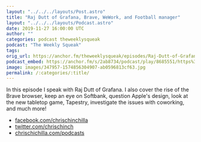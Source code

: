```yaml
---
layout: "../../../layouts/Post.astro"
title: "Raj Dutt of Grafana, Brave, WeWork, and Football manager"
layout: "../../../layouts/Podcast.astro"
date: 2019-11-27 16:00:00 UTC
author: ""
categories: podcast theweeklysqueak
podcast: "The Weekly Squeak"
tags: 
orig_url: https://anchor.fm/theweeklysqueak/episodes/Raj-Dutt-of-Grafana--Brave--WeWork--and-Football-manager-e97ihf
podcast_embed: https://anchor.fm/s/2ab8734/podcast/play/8685551/https%3A%2F%2Fd3ctxlq1ktw2nl.cloudfront.net%2Fstaging%2F2020-02-28%2F734659bd64895a7f06c2456427902ab3.m4a
image: images/347957-1574856304907-ab0596813cf63.jpg
permalink: /:categories/:title/
---
```

In this episode I speak with Raj Dutt of Grafana. I also cover the rise of the Brave browser, keep an eye on Softbank, question Apple's design, look at the new tabletop game, Tapestry, investigate the issues with coworking, and much more!

- [facebook.com/chrischinchilla](https://facebook.com/chrischinchilla)
- [twitter.com/chrischinch](https://twitter.com/chrischinch)
- [chrischichilla.com/podcasts](https://chrischichilla.com/podcasts)